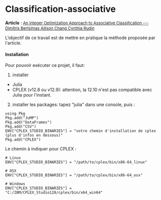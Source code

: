 # Classification-associative
<b>Article</b> : <font color="blue" size=2> <a href="https://pdfs.semanticscholar.org/ec2c/b3a9abdcad58ea4acb73b1411f7eb98d8472.pdf" target="_blank"> An Integer Optimization Approach to Associative
Classiﬁcation --- Dimitris Bertsimas Allison Chang Cynthia Rudin </a></font>

L’objectif de ce travail est de mettre en pratique la méthode proposée par l'article.

#### Installation

Pour pouvoir exécuter ce projet, il faut:
1. installer
- Julia
- CPLEX (v12.8 ou v12.9): attention, la 12.10 n'est pas compatible avec Julia pour l'instant. 

2. installer les packages: tapez "julia" dans une console, puis :
```
using Pkg
Pkg.add("JuMP")
Pkg.add("DataFrames")
Pkg.add("CSV")
ENV["CPLEX_STUDIO_BINARIES"] = "votre chemin d'installation de cplex (plus d'infos en dessous)"
Pkg.add("CPLEX")
```

Le chemin à indiquer pour CPLEX :
```
# Linux
ENV["CPLEX_STUDIO_BINARIES"] = "/path/to/cplex/bin/x86-64_linux"

# OSX
ENV["CPLEX_STUDIO_BINARIES"] = "/path/to/cplex/bin/x86-64_osx"

# Windows
ENV["CPLEX_STUDIO_BINARIES"] = "C:/IBM/CPLEX_Studio128/cplex/bin/x64_win64"
```
